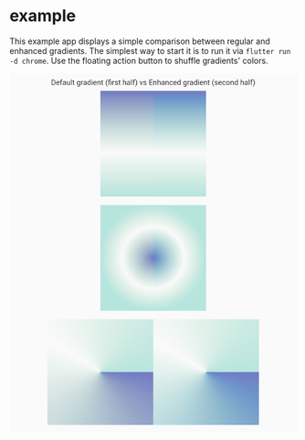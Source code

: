 # example

This example app displays a simple comparison between regular and enhanced gradients. The simplest way to
start it is to run it via `flutter run -d chrome`. Use the floating action button to shuffle gradients' colors.

![Screenshot with gradient comparison](art/image.png)

